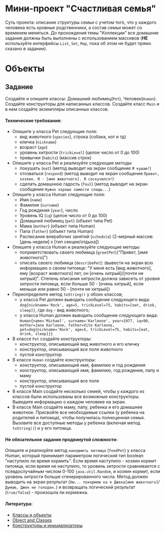 # Мини-проект "Счастливая семья"

Суть проекта: описание структуры семьи с учетом того, что у каждого человека есть кровные родственники, а состав семьи может со временем меняться. 
До прохождения темы "Коллекции" все домашние задания должны быть выполнены с использованием массивов (**НЕ** используйте интерфейсы `List`, `Set`, `Map`, пока об этом не будет прямо сказано в задании).

# Объекты
## Задание

Создайте и опишите классы: Домашний любимец(`Pet`), Человек(`Human`). Создайте конструкторы для написанных классов. Создайте класс `Main` и в нем создайте экземпляры описанных классов.

#### Технические требования:
- Опишите у класса Pet следующие поля:
  - вид животного (`species`), строка (собака, кот и тд)
  - кличка (`nickname`)
  - возраст (`age`)
  - уровень хитрости (`trickLevel`) (целое число от 0 до 100)
  - привычки (`habits`) (массив строк)
- Опишите у класса Pet и реализуйте следующие методы:
  - покушать (`eat`) (метод выводит на экран сообщение `Я кушаю!`)
  - отозваться (`respond`) (метод выводит на экран сообщение `Привет, хозяин. Я - [имя животного]. Я соскучился!`)
  - сделать домашнюю гадость (`foul`) (метод выводит на экран сообщение `Нужно хорошо замести следы...`)
- Опишите у класса Human следующие поля:
  - Имя (`name`)
  - Фамилия (`surname`)
  - Год рождения (`year`), число
  - Уровень IQ (`iq`) (целое число от 0 до 100)
  - Домашний любимец (`pet`) (объект типа Pet)
  - Мама (`mother`) (объект типа Human)
  - Папа (`father`) (объект типа Human)
  - Расписание внерабочих занятий (`schedule`) (2-мерный массив: [день недели] x [тип секции/отдыха])
- Опишите у класса Human и реализуйте следующие методы:
  - поприветствовать своего любимца (`greetPet`)("Привет, [имя животного]")
  - описать своего любимца (`describePet`): (вывести на экран всю информацию о своем питомце: "У меня есть [вид животного], ему [возраст животного] лет, он [очень хитрый]/[почти не хитрый]". Степень описания хитрости должна зависеть от уровня хитрости питомца, если больше 50 - [очень хитрый], если меньше или равно 50 - [почти не хитрый])
- Переопределите метод `toString()` у обоих классов;
  - у класса Pet должен выводить сообщение следующего вида: `dog{nickname='Rock', age=5, trickLevel=75, habits=[eat, drink, sleep]}`, где `dog` - вид животного;
  - у класса Human должен выводить сообщение следующего вида: `Human{name='Michael', surname='Karleone', year=1977, iq=90, mother=Jane Karleone, father=Vito Karleone, pet=dog{nickname='Rock', age=5, trickLevel=75, habits=[eat, drink, sleep]}}`
- В классе `Pet` создайте конструкторы:
  - конструктор, описывающий вид животного и его кличку
  - конструктор, описывающий все поля животного
  - пустой конструктор
- В классе `Human` создайте конструкторы:
  - конструктор, описывающий имя, фамилию и год рождения
  - конструктор, описывающий имя, фамилию, год рождения, папу и маму
  - конструктор, описывающий все поля
  - пустой конструктор
- В классе Main создайте несколько семей, чтобы у каждого из классов были использованы все возможные конструкторы. Выведите информацию о каждом человеке на экран.
- В классе Main создайте маму, папу, ребенка и его домашнее животное. Присвойте все необходимые ссылки (у ребенка на родителей и питомца), чтобы получилась полноценная семья. Вызовите все доступные методы у ребенка (включая метод `toString()`) и у его питомца.


#### Не обязательное задание продвинутой сложности:
Опишите и реализуйте метод `накормить питомца` (`feedPet`) у класса Human, который принимает параметром логический тип boolean "наступило ли время кормить". Если время наступило - хозяин кормит питомца, если время не наступило, то уровень хитрости сравнивается с псевдослучайным числом 0-100 `java.util.Random`, и хозяин кормит, если уровень хитрости больше сгенерированного числа. Метод должен выводить на экран результат (`Хм... покормлю ка я Джека[имя животного]`/`Думаю, Джек не голоден.`) и возвращать логический результат (`true/false`) - произошла ли кормежка.

#### Литература:
- [Классы и объекты](https://metanit.com/java/tutorial/3.1.php)
- [Object and Classes](https://www.tutorialspoint.com/java/java_object_classes.htm)
- [Конструкторы и инициализаторы](https://metanit.com/java/tutorial/3.1.php)